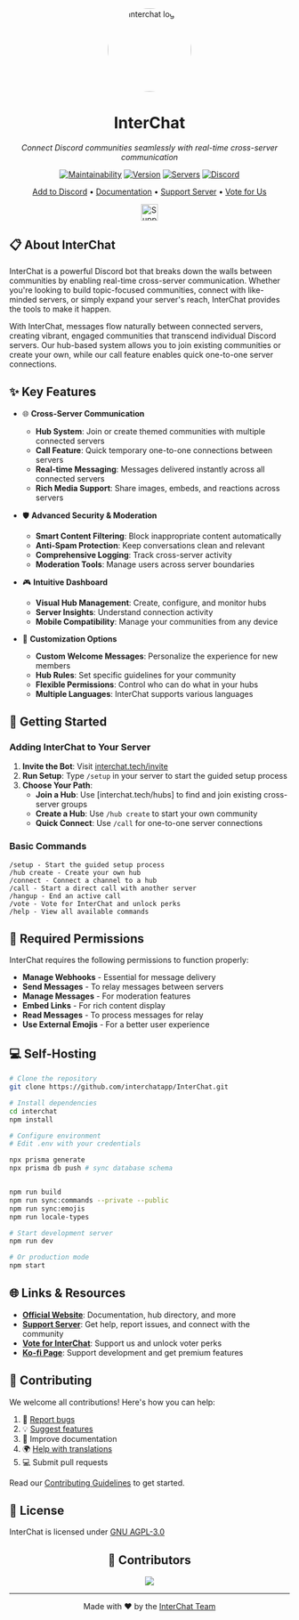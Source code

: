 <div align="center">
  <img src="https://github.com/user-attachments/assets/33f68c3a-67bc-4653-8578-2ab350ac3a75" alt="interchat logo" width="150" height="150" style="border-radius: 50%">

# InterChat

  *Connect Discord communities seamlessly with real-time cross-server communication*

  [![Maintainability](https://api.codeclimate.com/v1/badges/97ca95fdce0e3c2c6146/maintainability)](https://codeclimate.com/github/interchatapp/InterChat/maintainability)
  [![Version](https://img.shields.io/github/package-json/v/interchatapp/interchat?logo=npm&color=fedcba)](https://github.com/interchatapp/InterChat)
  [![Servers](https://top.gg/api/widget/servers/769921109209907241.svg/)](https://top.gg/bot/769921109209907241)
  [![Discord](https://img.shields.io/discord/770256165300338709?style=flat&logo=discord&logoColor=white&label=discord&color=5865F2)](https://discord.gg/cgYgC6YZyX)

  [Add to Discord](https://interchat.tech/invite) • [Documentation](https://interchat.tech/docs) • [Support Server](https://discord.gg/cgYgC6YZyX) • [Vote for Us](https://interchat.tech/vote)

  <a href="https://ko-fi.com/V7V017M8GW"><img src="https://ko-fi.com/img/githubbutton_sm.svg" alt="Support us on Ko-fi" height="30"></a>
</div>

## 📋 About InterChat

InterChat is a powerful Discord bot that breaks down the walls between communities by enabling real-time cross-server communication. Whether you're looking to build topic-focused communities, connect with like-minded servers, or simply expand your server's reach, InterChat provides the tools to make it happen.

With InterChat, messages flow naturally between connected servers, creating vibrant, engaged communities that transcend individual Discord servers. Our hub-based system allows you to join existing communities or create your own, while our call feature enables quick one-to-one server connections.

## ✨ Key Features

<!-- <div align="center">
  <img src="https://your-demo-image-url-here.gif" alt="InterChat Demo" width="600">
</div> -->

- 🌐 **Cross-Server Communication**
  - **Hub System**: Join or create themed communities with multiple connected servers
  - **Call Feature**: Quick temporary one-to-one connections between servers
  - **Real-time Messaging**: Messages delivered instantly across all connected servers
  - **Rich Media Support**: Share images, embeds, and reactions across servers

- 🛡️ **Advanced Security & Moderation**
  - **Smart Content Filtering**: Block inappropriate content automatically
  - **Anti-Spam Protection**: Keep conversations clean and relevant
  - **Comprehensive Logging**: Track cross-server activity
  - **Moderation Tools**: Manage users across server boundaries

- 🎮 **Intuitive Dashboard**
  - **Visual Hub Management**: Create, configure, and monitor hubs
  - **Server Insights**: Understand connection activity
  - **Mobile Compatibility**: Manage your communities from any device

- 🔧 **Customization Options**
  - **Custom Welcome Messages**: Personalize the experience for new members
  - **Hub Rules**: Set specific guidelines for your community
  - **Flexible Permissions**: Control who can do what in your hubs
  - **Multiple Languages**: InterChat supports various languages

## 🚀 Getting Started

### Adding InterChat to Your Server

1. **Invite the Bot**: Visit [interchat.tech/invite](https://interchat.tech/invite)
2. **Run Setup**: Type `/setup` in your server to start the guided setup process
3. **Choose Your Path**:
   - **Join a Hub**: Use [interchat.tech/hubs] to find and join existing cross-server groups
   - **Create a Hub**: Use `/hub create` to start your own community
   - **Quick Connect**: Use `/call` for one-to-one server connections

### Basic Commands

```
/setup - Start the guided setup process
/hub create - Create your own hub
/connect - Connect a channel to a hub
/call - Start a direct call with another server
/hangup - End an active call
/vote - Vote for InterChat and unlock perks
/help - View all available commands
```

## 🔧 Required Permissions

InterChat requires the following permissions to function properly:

- **Manage Webhooks** - Essential for message delivery
- **Send Messages** - To relay messages between servers
- **Manage Messages** - For moderation features
- **Embed Links** - For rich content display
- **Read Messages** - To process messages for relay
- **Use External Emojis** - For a better user experience

## 💻 Self-Hosting

```bash
# Clone the repository
git clone https://github.com/interchatapp/InterChat.git

# Install dependencies
cd interchat
npm install

# Configure environment
# Edit .env with your credentials

npx prisma generate
npx prisma db push # sync database schema


npm run build
npm run sync:commands --private --public
npm run sync:emojis
npm run locale-types

# Start development server
npm run dev

# Or production mode
npm start
```

## 🌐 Links & Resources

- **[Official Website](https://interchat.tech)**: Documentation, hub directory, and more
- **[Support Server](https://discord.gg/cgYgC6YZyX)**: Get help, report issues, and connect with the community
- **[Vote for InterChat](https://top.gg/bot/769921109209907241/vote)**: Support us and unlock voter perks
- **[Ko-fi Page](https://ko-fi.com/interchat)**: Support development and get premium features

## 🤝 Contributing

We welcome all contributions! Here's how you can help:

1. 🐛 [Report bugs](https://github.com/interchatapp/InterChat/issues)
2. 💡 [Suggest features](https://github.com/interchatapp/InterChat/issues)
3. 📝 Improve documentation
4. 🌍 [Help with translations](https://crowdin.com/project/interchat)
5. 💻 Submit pull requests

Read our [Contributing Guidelines](CONTRIBUTING.md) to get started.

## 📜 License

InterChat is licensed under [GNU AGPL-3.0](LICENSE)

<div align="center">

## 💖 Contributors

<a href="https://github.com/interchatapp/interchat/graphs/contributors">
  <img src="https://contrib.rocks/image?repo=interchatapp/interchat" />
</a>

---

Made with ❤️ by the [InterChat Team](https://github.com/orgs/interchatapp/people)

</div>
